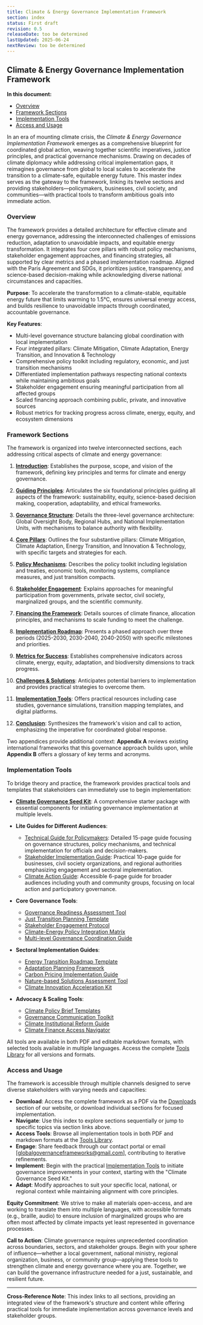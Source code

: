```yaml
---
title: Climate & Energy Governance Implementation Framework
section: index
status: First draft
revision: 0.5
releaseDate: too be determined
lastUpdated: 2025-06-24
nextReview: too be determined
---
```


## Climate & Energy Governance Implementation Framework

**In this document:**
- [Overview](#overview)
- [Framework Sections](#framework-sections)
- [Implementation Tools](#implementation-tools)
- [Access and Usage](#access-and-usage)

In an era of mounting climate crisis, the *Climate & Energy Governance Implementation Framework* emerges as a comprehensive blueprint for coordinated global action, weaving together scientific imperatives, justice principles, and practical governance mechanisms. Drawing on decades of climate diplomacy while addressing critical implementation gaps, it reimagines governance from global to local scales to accelerate the transition to a climate-safe, equitable energy future. This master index serves as the gateway to the framework, linking its twelve sections and providing stakeholders—policymakers, businesses, civil society, and communities—with practical tools to transform ambitious goals into immediate action.

### <a id="overview"></a>Overview
The framework provides a detailed architecture for effective climate and energy governance, addressing the interconnected challenges of emissions reduction, adaptation to unavoidable impacts, and equitable energy transformation. It integrates four core pillars with robust policy mechanisms, stakeholder engagement approaches, and financing strategies, all supported by clear metrics and a phased implementation roadmap. Aligned with the Paris Agreement and SDGs, it prioritizes justice, transparency, and science-based decision-making while acknowledging diverse national circumstances and capacities.

**Purpose**: To accelerate the transformation to a climate-stable, equitable energy future that limits warming to 1.5°C, ensures universal energy access, and builds resilience to unavoidable impacts through coordinated, accountable governance.

**Key Features**:
- Multi-level governance structure balancing global coordination with local implementation
- Four integrated pillars: Climate Mitigation, Climate Adaptation, Energy Transition, and Innovation & Technology
- Comprehensive policy toolkit including regulatory, economic, and just transition mechanisms
- Differentiated implementation pathways respecting national contexts while maintaining ambitious goals
- Stakeholder engagement ensuring meaningful participation from all affected groups
- Scaled financing approach combining public, private, and innovative sources
- Robust metrics for tracking progress across climate, energy, equity, and ecosystem dimensions

### <a id="framework-sections"></a>Framework Sections
The framework is organized into twelve interconnected sections, each addressing critical aspects of climate and energy governance:

1. **[Introduction](/frameworks/climate-and-energy-governance#01-introduction)**: Establishes the purpose, scope, and vision of the framework, defining key principles and terms for climate and energy governance.
   
2. **[Guiding Principles](/frameworks/climate-and-energy-governance#02-guiding-principles)**: Articulates the six foundational principles guiding all aspects of the framework: sustainability, equity, science-based decision making, cooperation, adaptability, and ethical frameworks.
   
3. **[Governance Structure](/frameworks/climate-and-energy-governance#03-governance-structure)**: Details the three-level governance architecture: Global Oversight Body, Regional Hubs, and National Implementation Units, with mechanisms to balance authority with flexibility.
   
4. **[Core Pillars](/frameworks/climate-and-energy-governance#04-core-pillars)**: Outlines the four substantive pillars: Climate Mitigation, Climate Adaptation, Energy Transition, and Innovation & Technology, with specific targets and strategies for each.
   
5. **[Policy Mechanisms](/frameworks/climate-and-energy-governance#05-policy-mechanisms)**: Describes the policy toolkit including legislation and treaties, economic tools, monitoring systems, compliance measures, and just transition compacts.
   
6. **[Stakeholder Engagement](/frameworks/climate-and-energy-governance#06-stakeholder-engagement)**: Explains approaches for meaningful participation from governments, private sector, civil society, marginalized groups, and the scientific community.
   
7. **[Financing the Framework](/frameworks/climate-and-energy-governance#07-financing)**: Details sources of climate finance, allocation principles, and mechanisms to scale funding to meet the challenge.
   
8. **[Implementation Roadmap](/frameworks/climate-and-energy-governance#08-implementation-roadmap)**: Presents a phased approach over three periods (2025-2030, 2030-2040, 2040-2050) with specific milestones and priorities.
   
9. **[Metrics for Success](/frameworks/climate-and-energy-governance#09-metrics)**: Establishes comprehensive indicators across climate, energy, equity, adaptation, and biodiversity dimensions to track progress.
   
10. **[Challenges & Solutions](/frameworks/climate-and-energy-governance#10-challenges-solutions)**: Anticipates potential barriers to implementation and provides practical strategies to overcome them.
    
11. **[Implementation Tools](/frameworks/climate-and-energy-governance#11-implementation-tools)**: Offers practical resources including case studies, governance simulations, transition mapping templates, and digital platforms.
    
12. **[Conclusion](/frameworks/climate-and-energy-governance#12-conclusion)**: Synthesizes the framework's vision and call to action, emphasizing the imperative for coordinated global response.

Two appendices provide additional context: **Appendix A** reviews existing international frameworks that this governance approach builds upon, while **Appendix B** offers a glossary of key terms and acronyms.

### <a id="implementation-tools"></a>Implementation Tools
To bridge theory and practice, the framework provides practical tools and templates that stakeholders can immediately use to begin implementation:

- **[Climate Governance Seed Kit](/frameworks/tools/energy/seed-kit-en.zip)**: A comprehensive starter package with essential components for initiating governance implementation at multiple levels.

- **Lite Guides for Different Audiences**:
  - [Technical Guide for Policymakers](/frameworks/tools/energy/climate-energy-technical-guide-en.pdf): Detailed 15-page guide focusing on governance structures, policy mechanisms, and technical implementation for officials and decision-makers.
  - [Stakeholder Implementation Guide](/frameworks/tools/energy/climate-energy-stakeholder-guide-en.pdf): Practical 10-page guide for businesses, civil society organizations, and regional authorities emphasizing engagement and sectoral implementation.
  - [Climate Action Guide](/frameworks/tools/energy/climate-energy-action-guide-en.pdf): Accessible 6-page guide for broader audiences including youth and community groups, focusing on local action and participatory governance.

- **Core Governance Tools**:
  - [Governance Readiness Assessment Tool](/frameworks/tools/energy/governance-readiness-assessment-en.pdf)
  - [Just Transition Planning Template](/frameworks/tools/energy/just-transition-planning-template-en.pdf)
  - [Stakeholder Engagement Protocol](/frameworks/tools/energy/stakeholder-engagement-protocol-en.pdf)
  - [Climate-Energy Policy Integration Matrix](/frameworks/tools/energy/policy-integration-matrix-en.pdf)
  - [Multi-level Governance Coordination Guide](/frameworks/tools/energy/governance-coordination-guide-en.pdf)

- **Sectoral Implementation Guides**:
  - [Energy Transition Roadmap Template](/frameworks/tools/energy/energy-transition-roadmap-en.pdf)
  - [Adaptation Planning Framework](/frameworks/tools/energy/adaptation-planning-framework-en.pdf)
  - [Carbon Pricing Implementation Guide](/frameworks/tools/energy/carbon-pricing-guide-en.pdf)
  - [Nature-based Solutions Assessment Tool](/frameworks/tools/energy/nature-based-solutions-tool-en.pdf)
  - [Climate Innovation Acceleration Kit](/frameworks/tools/energy/innovation-acceleration-kit-en.pdf)

- **Advocacy & Scaling Tools**:
  - [Climate Policy Brief Templates](/frameworks/tools/energy/policy-brief-templates-en.pdf)
  - [Governance Communication Toolkit](/frameworks/tools/energy/governance-communication-toolkit-en.pdf)
  - [Climate Institutional Reform Guide](/frameworks/tools/energy/institutional-reform-guide-en.pdf)
  - [Climate Finance Access Navigator](/frameworks/tools/energy/finance-access-navigator-en.pdf)

All tools are available in both PDF and editable markdown formats, with selected tools available in multiple languages. Access the complete [Tools Library](/frameworks/tools/energy) for all versions and formats.

### <a id="access-and-usage"></a>Access and Usage
The framework is accessible through multiple channels designed to serve diverse stakeholders with varying needs and capacities:

- **Download**: Access the complete framework as a PDF via the [Downloads](/downloads) section of our website, or download individual sections for focused implementation.
- **Navigate**: Use this index to explore sections sequentially or jump to specific topics via section links above.
- **Access Tools**: Browse all implementation tools in both PDF and markdown formats at the [Tools Library](/frameworks/tools/energy).
- **Engage**: Share feedback through our contact portal or email [globalgovernanceframeworks@gmail.com], contributing to iterative refinements.
- **Implement**: Begin with the practical [Implementation Tools](#implementation-tools) to initiate governance improvements in your context, starting with the "Climate Governance Seed Kit."
- **Adapt**: Modify approaches to suit your specific local, national, or regional context while maintaining alignment with core principles.

**Equity Commitment**: We strive to make all materials open-access, and are working to translate them into multiple languages, with accessible formats (e.g., braille, audio) to ensure inclusion of marginalized groups who are often most affected by climate impacts yet least represented in governance processes.

**Call to Action**: Climate governance requires unprecedented coordination across boundaries, sectors, and stakeholder groups. Begin with your sphere of influence—whether a local government, national ministry, regional organization, business, or community group—applying these tools to strengthen climate and energy governance where you are. Together, we can build the governance infrastructure needed for a just, sustainable, and resilient future.

---

**Cross-Reference Note**: This index links to all sections, providing an integrated view of the framework's structure and content while offering practical tools for immediate implementation across governance levels and stakeholder groups.
